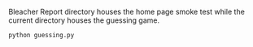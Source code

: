 Bleacher Report directory houses the home page smoke test while the current directory houses the guessing game.

```bash
python guessing.py
```
